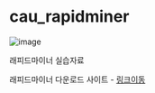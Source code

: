 # cau_rapidminer
![image](https://user-images.githubusercontent.com/50629716/98078586-b33d8780-1eb5-11eb-89da-b91adfc95ec2.png)

래피드마이너 실습자료

래피드마이너 다운로드 사이트 - [링크이동](https://rapidminer.com/get-started/)
